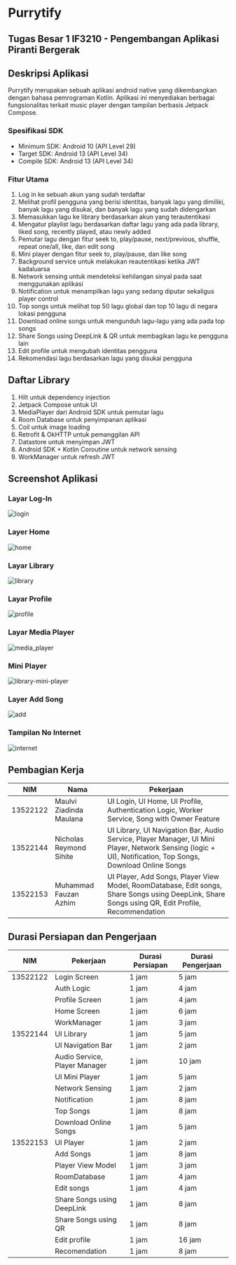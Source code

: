 # Purrytify

## Tugas Besar 1 IF3210 - Pengembangan Aplikasi Piranti Bergerak

## Deskripsi Aplikasi

Purrytify merupakan sebuah aplikasi android native yang dikembangkan dengan bahasa pemrograman Kotlin. Aplikasi ini menyediakan berbagai fungsionalitas terkait music player dengan tampilan berbasis Jetpack Compose.

### Spesifikasi SDK

- Minimum SDK: Android 10 (API Level 29)
- Target SDK: Android 13 (API Level 34)
- Compile SDK: Android 13 (API Level 34)

### Fitur Utama

1. Log in ke sebuah akun yang sudah terdaftar
2. Melihat profil pengguna yang berisi identitas, banyak lagu yang dimiliki, banyak lagu yang disukai, dan banyak lagu yang sudah didengarkan
3. Memasukkan lagu ke library berdasarkan akun yang terautentikasi
4. Mengatur playlist lagu berdasarkan daftar lagu yang ada pada library, liked song, recently played, atau newly added
5. Pemutar lagu dengan fitur seek to, play/pause, next/previous, shuffle, repeat one/all, like, dan edit song
6. Mini player dengan fitur seek to, play/pause, dan like song
7. Background service untuk melakukan reautentikasi ketika JWT kadaluarsa
8. Network sensing untuk mendeteksi kehilangan sinyal pada saat menggunakan aplikasi
9. Notification untuk menampilkan lagu yang sedang diputar sekaligus player control
10. Top songs untuk melihat top 50 lagu global dan top 10 lagu di negara lokasi pengguna
11. Download online songs untuk mengunduh lagu-lagu yang ada pada top songs 
12. Share Songs using DeepLink & QR untuk membagikan lagu ke pengguna lain
13. Edit profile untuk mengubah identitas pengguna
14. Rekomendasi lagu berdasarkan lagu yang disukai pengguna

## Daftar Library

1. Hilt untuk dependency injection
2. Jetpack Compose untuk UI
3. MediaPlayer dari Android SDK untuk pemutar lagu
4. Room Database untuk penyimpanan aplikasi
5. Coil untuk image loading
6. Retrofit & OkHTTP untuk pemanggilan API
7. Datastore untuk menyimpan JWT
8. Android SDK + Kotlin Coroutine untuk network sensing
9. WorkManager untuk refresh JWT

## Screenshot Aplikasi

### Layar Log-In

![login](images/login.png)

### Layer Home

![home](images/home.png)

### Layar Library

![library](/images/library.png)

### Layar Profile

![profile](/images/profile.png)

### Layar Media Player

![media_player](/images/player.png)

### Mini Player

![library-mini-player](/images/library-mini-player.png)

### Layer Add Song

![add](/images/add.png)

### Tampilan No Internet

![internet](/images/internet.png)

## Pembagian Kerja

| NIM      | Nama                    | Pekerjaan                                                                                                                                                  |
|----------|-------------------------|------------------------------------------------------------------------------------------------------------------------------------------------------------|
| 13522122 | Maulvi Ziadinda Maulana | UI Login, UI Home, UI Profile, Authentication Logic, Worker Service, Song with Owner Feature                                                               |
| 13522144 | Nicholas Reymond Sihite | UI Library, UI Navigation Bar, Audio Service, Player Manager, UI Mini Player, Network Sensing (logic + UI), Notification, Top Songs, Download Online Songs |
| 13522153 | Muhammad Fauzan Azhim   | UI Player, Add Songs, Player View Model, RoomDatabase, Edit songs, Share Songs using DeepLink, Share Songs using QR, Edit Profile, Recommendation          |

## Durasi Persiapan dan Pengerjaan

| NIM      | Pekerjaan                     | Durasi Persiapan | Durasi Pengerjaan |
|----------|-------------------------------|------------------|-------------------|
| 13522122 | Login Screen                  | 1 jam            | 5 jam             |
|          | Auth Logic                    | 1 jam            | 4 jam             |
|          | Profile Screen                | 1 jam            | 4 jam             |
|          | Home Screen                   | 1 jam            | 6 jam             |
|          | WorkManager                   | 1 jam            | 3 jam             |
| 13522144 | UI Library                    | 1 jam            | 5 jam             |
|          | UI Navigation Bar             | 1 jam            | 2 jam             |
|          | Audio Service, Player Manager | 1 jam            | 10 jam            |
|          | UI Mini Player                | 1 jam            | 5 jam             |
|          | Network Sensing               | 1 jam            | 2 jam             |
|          | Notification                  | 1 jam            | 8 jam             |
|          | Top Songs                     | 1 jam            | 8 jam             |
|          | Download Online Songs         | 1 jam            | 5 jam             |
| 13522153 | UI Player                     | 1 jam            | 2 jam             |
|          | Add Songs                     | 1 jam            | 8 jam             |
|          | Player View Model             | 1 jam            | 3 jam             |
|          | RoomDatabase                  | 1 jam            | 4 jam             |
|          | Edit songs                    | 1 jam            | 4 jam             |        
|          | Share Songs using DeepLink    | 1 jam            | 8 jam             |
|          | Share Songs using QR          | 1 jam            | 8 jam             |
|          | Edit profile                  | 1 jam            | 16 jam            |  
|          | Recomendation                 | 1 jam            | 8 jam             |  